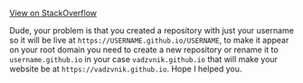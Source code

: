 [View on StackOverflow](https://stackoverflow.com/a/48031448/7602110)

Dude, your problem is that you created a repository with just your username so it will be live at `https://USERNAME.github.io/USERNAME`, to make it appear on your root domain you need to create a new repository or rename it to  `username.github.io` in your case `vadzvnik.github.io` that will make your website be at `https://vadzvnik.github.io`. Hope I helped you.
